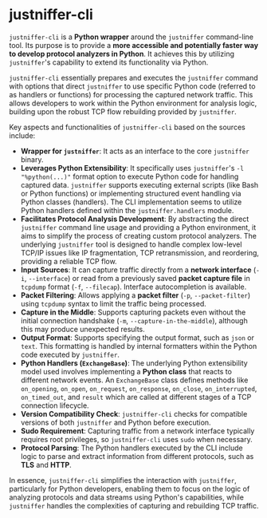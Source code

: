 # justniffer-cli

`justniffer-cli` is a **Python wrapper** around the `justniffer` command-line tool. Its purpose is to provide a **more accessible and potentially faster way to develop protocol analyzers in Python**. It achieves this by utilizing `justniffer`'s capability to extend its functionality via Python.

`justniffer-cli` essentially prepares and executes the `justniffer` command with options that direct `justniffer` to use specific Python code (referred to as handlers or functions) for processing the captured network traffic. This allows developers to work within the Python environment for analysis logic, building upon the robust TCP flow rebuilding provided by `justniffer`.

Key aspects and functionalities of `justniffer-cli` based on the sources include:

*   **Wrapper for `justniffer`**: It acts as an interface to the core `justniffer` binary.
*   **Leverages Python Extensibility**: It specifically uses `justniffer`'s `-l "%python(...)"` format option to execute Python code for handling captured data. `justniffer` supports executing external scripts (like Bash or Python functions) or implementing structured event handling via Python classes (handlers). The CLI implementation seems to utilize Python handlers defined within the `justniffer.handlers` module.
*   **Facilitates Protocol Analysis Development**: By abstracting the direct `justniffer` command line usage and providing a Python environment, it aims to simplify the process of creating custom protocol analyzers. The underlying `justniffer` tool is designed to handle complex low-level TCP/IP issues like IP fragmentation, TCP retransmission, and reordering, providing a reliable TCP flow.
*   **Input Sources**: It can capture traffic directly from a **network interface** (`-i`, `--interface`) or read from a previously saved **packet capture file** in `tcpdump` format (`-f`, `--filecap`). Interface autocompletion is available.
*   **Packet Filtering**: Allows applying a **packet filter** (`-p`, `--packet-filter`) using `tcpdump` syntax to limit the traffic being processed.
*   **Capture in the Middle**: Supports capturing packets even without the initial connection handshake (`-m`, `--capture-in-the-middle`), although this may produce unexpected results.
*   **Output Format**: Supports specifying the output format, such as `json` or `text`. This formatting is handled by internal formatters within the Python code executed by `justniffer`.
*   **Python Handlers (`ExchangeBase`)**: The underlying Python extensibility model used involves implementing a **Python class** that reacts to different network events. An `ExchangeBase` class defines methods like `on_opening`, `on_open`, `on_request`, `on_response`, `on_close`, `on_interrupted`, `on_timed_out`, and `result` which are called at different stages of a TCP connection lifecycle.
*   **Version Compatibility Check**: `justniffer-cli` checks for compatible versions of both `justniffer` and Python before execution.
*   **Sudo Requirement**: Capturing traffic from a network interface typically requires root privileges, so `justniffer-cli` uses `sudo` when necessary.
*   **Protocol Parsing**: The Python handlers executed by the CLI include logic to parse and extract information from different protocols, such as **TLS** and **HTTP**.

In essence, `justniffer-cli` simplifies the interaction with `justniffer`, particularly for Python developers, enabling them to focus on the logic of analyzing protocols and data streams using Python's capabilities, while `justniffer` handles the complexities of capturing and rebuilding TCP traffic.